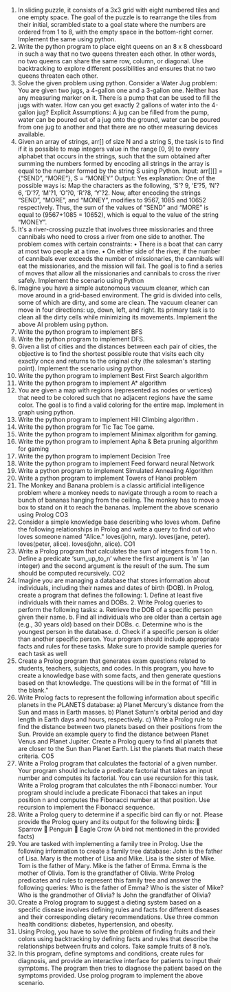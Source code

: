 1.	In sliding puzzle, it consists of a 3x3 grid with eight numbered tiles and one empty space. The goal of the puzzle is to rearrange the tiles from their initial, scrambled state to a goal state where the numbers are ordered from 1 to 8, with the empty space in the bottom-right corner. Implement the same using python.
2.	Write the python program to place eight queens on an 8 x 8 chessboard in such a way that no two queens threaten each other. In other words, no two queens can share the same row, column, or diagonal. Use backtracking to explore different possibilities and ensures that no two queens threaten each other.
3.	Solve the given problem using python. Consider a Water Jug problem: You are given two jugs, a 4-gallon one and a 3-gallon one. Neither has any measuring marker on it. There is a pump that can be used to fill the jugs with water. How can you get exactly 2 gallons of water into the 4-gallon jug?  Explicit Assumptions: A jug can be filled from the pump, water can be poured out of a jug onto the ground, water can be poured from one jug to another and that there are no other measuring devices available.
4.	Given an array of strings, arr[] of size N and a string S, the task is to find if it is possible to map integers value in the range [0, 9] to every alphabet that occurs in the strings, such that the sum obtained after summing the numbers formed by encoding all strings in the array is equal to the number formed by the string S using Python. Input: arr[][] = {“SEND”, “MORE”},  S = “MONEY” Output: Yes explanation:  One of the possible ways is: Map the characters as the following, ‘S’? 9, ‘E’?5, ‘N’?6, ‘D’?7, ‘M’?1, ‘O’?0, ‘R’?8, ‘Y’?2.  Now, after encoding the strings “SEND”, “MORE”, and “MONEY”, modifies to 9567, 1085 and 10652 respectively.  Thus, the sum of the values of “SEND” and “MORE” is equal to (9567+1085 = 10652), which is equal to the value of the string “MONEY”.
5.	It's a river-crossing puzzle that involves three missionaries and three cannibals who need to cross a river from one side to another. The problem comes with certain constraints:  •	There is a boat that can carry at most two people at a time.  •	On either side of the river, if the number of cannibals ever exceeds the number of missionaries, the cannibals will eat the missionaries, and the mission will fail.  The goal is to find a series of moves that allow all the missionaries and cannibals to cross the river safely. Implement the scenario using Python
6.	Imagine you have a simple autonomous vacuum cleaner, which can move around in a grid-based environment. The grid is divided into cells, some of which are dirty, and some are clean. The vacuum cleaner can move in four directions: up, down, left, and right. Its primary task is to clean all the dirty cells while minimizing its movements.  Implement the above AI problem using python.
7.	Write the python program to implement BFS
8.	Write the python program to implement DFS.
9.	Given a list of cities and the distances between each pair of cities, the objective is to find the shortest possible route that visits each city exactly once and returns to the original city (the salesman's starting point). Implement the scenario using python.
10.	Write the python program to implement Best First Search algorithm
11.	Write the python program to implement A* algorithm
12.	You are given a map with regions (represented as nodes or vertices) that need to be colored such that no adjacent regions have the same color. The goal is to find a valid coloring for the entire map. Implement in graph using python.
13.	Write the python program to implement Hill Climbing algorithm .
14.	Write the python program for Tic Tac Toe game.
15.	Write the python program to implement Minimax algorithm for gaming.
16.	Write the python program to implement Apha & Beta pruning algorithm for gaming	
17.	Write the python program to implement Decision Tree	
18.	Write the python program to implement Feed forward neural Network 	
19.	Write a python program to implement Simulated Annealing Algorithm 	
20.	Write a python program to implement Towers of Hanoi problem
21.	The Monkey and Banana problem is a classic artificial intelligence problem where a monkey needs to navigate through a room to reach a bunch of bananas hanging from the ceiling. The monkey has to move a box to stand on it to reach the bananas. 
Implement the above scenario using Prolog	CO3
22.	Consider a simple knowledge base describing who loves whom. Define the following relationships in Prolog and write a query to find out who loves someone named 
"Alice." loves(john, mary). loves(jane, peter). loves(peter, alice). loves(john, alice).	CO1
23.	Write a Prolog program that calculates the sum of integers from 1 to n. Define a predicate ‘sum_up_to_n’ where the first argument is 'n' (an integer) and the second argument is the result of the sum. The sum should be computed recursively.	CO2
24.	Imagine you are managing a database that stores information about individuals, including their names and dates of birth (DOB). In Prolog, create a program that defines the following:  1.	Define at least five individuals with their names and DOBs.  2.	Write Prolog queries to perform the following tasks:  a.	Retrieve the DOB of a specific person given their name.  b.	Find all individuals who are older than a certain age (e.g., 30 years old) based on their DOBs.  c.	Determine who is the youngest person in the database.  d.	Check if a specific person is older than another specific person.  Your program should include appropriate facts and rules for these tasks. Make sure to provide sample queries for each task as well	
25.	Create a Prolog program that generates exam questions related to students, teachers, subjects, and codes. In this program, you have to create a knowledge base with some facts, and then generate questions based on that knowledge. The questions will be in the format of "fill in the blank."	
26.	Write Prolog facts to represent the following information about specific planets in the PLANETS database:  a)	Planet Mercury's distance from the Sun and mass in Earth masses.  b)	Planet Saturn's orbital period and day length in Earth days and hours, respectively.  c)	Write a Prolog rule to find the distance between two planets based on their positions from the Sun. Provide an example query to find the distance between Planet Venus and Planet Jupiter.  Create a Prolog query to find all planets that are closer to the Sun than Planet Earth. List the planets that match these criteria.	CO5
27.	Write a Prolog program that calculates the factorial of a given number. Your program should include a predicate factorial that takes an input number and computes its factorial. You can use recursion for this task. Write a Prolog program that calculates the nth Fibonacci number. Your program should include a predicate Fibonacci that takes an input position n and computes the Fibonacci number at that position. Use recursion to implement the Fibonacci sequence.
28.	Write a Prolog query to determine if a specific bird can fly or not. Please provide the Prolog query and its output for the following birds:  	Sparrow  	Penguin  	Eagle  Crow (A bird not mentioned in the provided facts)	
29.	You are tasked with implementing a family tree in Prolog. Use the following information to create a family tree database:  John is the father of Lisa.  Mary is the mother of Lisa and Mike.  Lisa is the sister of Mike.  Tom is the father of Mary. Mike is the father of Emma.  Emma is the mother of Olivia.  Tom is the grandfather of Olivia. Write Prolog predicates and rules to represent this family tree and answer the following queries: Who is the father of Emma?  Who is the sister of Mike?  Who is the grandmother of Olivia?  Is John the grandfather of Olivia?
30.	Create a Prolog program to suggest a dieting system based on a specific disease involves defining rules and facts for different diseases and their corresponding dietary recommendations. Use three common health conditions: diabetes, hypertension, and obesity.	
31.	Using Prolog, you have to solve the problem of finding fruits and their colors using backtracking by defining facts and rules that describe the relationships between fruits and colors. Take sample fruits of 8 no’s. 
32.	In this program, define symptoms and conditions, create rules for diagnosis, and provide an interactive interface for patients to input their symptoms. The program then tries to diagnose the patient based on the symptoms provided. Use prolog program to implement the above scenario.	







